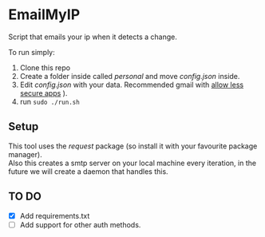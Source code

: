 # EmailMyIP
Script that emails your ip when it detects a change.  

To run simply:
1. Clone this repo
2. Create a folder inside called _personal_ and move _config.json_ inside. 
3. Edit _config.json_ with your data. Recommended gmail with [allow less secure apps](https://myaccount.google.com/lesssecureapps) ). 
4. run `sudo ./run.sh`

## Setup 
This tool uses the _request_ package (so install it with your favourite package manager).  
Also this creates a smtp server on your local machine every iteration, in the future we will create a daemon that handles this.

## TO DO
- [x] Add requirements.txt
- [ ] Add support for other auth methods.
